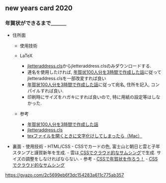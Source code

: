 ## new years card 2020

### 年賀状ができるまで＿＿＿



- 住所面

  -  使用技術

    - LaTeX

      - [jletteraddress.cls](https://github.com/ueokande/jletteraddress)からjletteraddress.clsのみダウンロードする.
      - 連名を使用したければ, [年賀状100人分を3時間で作成した話](http://okini-houkoku.hatenablog.jp/entry/2015/12/24/173358)に従ってjletteraddress.clsを一部改変すれば良い
      - [年賀状100人分を3時間で作成した話](http://okini-houkoku.hatenablog.jp/entry/2015/12/24/173358)に従って宛名, 住所を記入, コンパイルすれば良い.
      - 印刷時にサイズをハガキにすれば良いので, 特に用紙の設定等はしなかった.
      
    - 参考
    
      - [年賀状100人分を3時間で作成した話](http://okini-houkoku.hatenablog.jp/entry/2015/12/24/173358)
      - [jletteraddress.cls](https://github.com/ueokande/jletteraddress)
      - [texファイルを開くときに文字化けしてしまったら（Mac）](https://qiita.com/kashi1mochi/items/9a0a609532ff6b23e3de)
      




 - 裏面
       - 使用技術
             - HTML/CSS
                  - CSSでカードの色, 富士山と朝日と雲と子年スタンプと謹賀新年を生成.
                  - 雲は[ CSSでクラウド的なサムシング](https://ohhiru.info/csscloud/)で生成. サイズの調整をしなければならない.
            - 参考
                    - [CSSで年賀状を作ろう！](https://qiita.com/takashimelon/items/77af922bd51a04b5dfd3)
                  - [ CSSでクラウド的なサムシング](https://ohhiru.info/csscloud/)





https://gyazo.com/2c5699eb6f3dc154283a611c775ab357